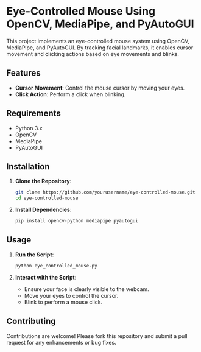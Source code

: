 # Eye-Controlled Mouse Using OpenCV, MediaPipe, and PyAutoGUI

This project implements an eye-controlled mouse system using OpenCV, MediaPipe, and PyAutoGUI. By tracking facial landmarks, it enables cursor movement and clicking actions based on eye movements and blinks.

## Features

- **Cursor Movement**: Control the mouse cursor by moving your eyes.
- **Click Action**: Perform a click when blinking.

## Requirements

- Python 3.x
- OpenCV
- MediaPipe
- PyAutoGUI

## Installation

1. **Clone the Repository**:
   ```bash
   git clone https://github.com/yourusername/eye-controlled-mouse.git
   cd eye-controlled-mouse
   ```

2. **Install Dependencies**:
   ```bash
   pip install opencv-python mediapipe pyautogui
   ```

## Usage

1. **Run the Script**:
   ```bash
   python eye_controlled_mouse.py
   ```

2. **Interact with the Script**:
   - Ensure your face is clearly visible to the webcam.
   - Move your eyes to control the cursor.
   - Blink to perform a mouse click.


## Contributing

Contributions are welcome! Please fork this repository and submit a pull request for any enhancements or bug fixes.

